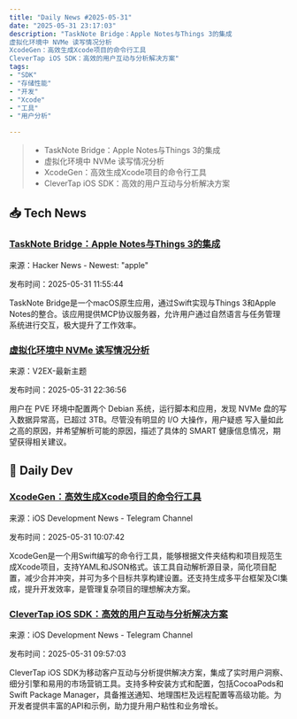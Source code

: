 ```yaml
---
title: "Daily News #2025-05-31"
date: "2025-05-31 23:17:03"
description: "TaskNote Bridge：Apple Notes与Things 3的集成
虚拟化环境中 NVMe 读写情况分析
XcodeGen：高效生成Xcode项目的命令行工具
CleverTap iOS SDK：高效的用户互动与分析解决方案"
tags: 
- "SDK"
- "存储性能"
- "开发"
- "Xcode"
- "工具"
- "用户分析"

---
```


> - TaskNote Bridge：Apple Notes与Things 3的集成
> - 虚拟化环境中 NVMe 读写情况分析
> - XcodeGen：高效生成Xcode项目的命令行工具
> - CleverTap iOS SDK：高效的用户互动与分析解决方案

## 📥 Tech News

### [TaskNote Bridge：Apple Notes与Things 3的集成](https://github.com/ragdollKB/taskNote-bridge-mcp)

来源：Hacker News - Newest: "apple"

发布时间：2025-05-31 11:55:44

TaskNote Bridge是一个macOS原生应用，通过Swift实现与Things 3和Apple Notes的整合。该应用提供MCP协议服务器，允许用户通过自然语言与任务管理系统进行交互，极大提升了工作效率。

### [虚拟化环境中 NVMe 读写情况分析](https://www.v2ex.com/t/1135655)

来源：V2EX-最新主题

发布时间：2025-05-31 22:36:56

用户在 PVE 环境中配置两个 Debian 系统，运行脚本和应用，发现 NVMe 盘的写入数据异常高，已超过 3TB。尽管没有明显的 I/O 大操作，用户疑惑 写入量如此之高的原因，并希望解析可能的原因，描述了具体的 SMART 健康信息情况，期望获得相关建议。

## 💾 Daily Dev

### [XcodeGen：高效生成Xcode项目的命令行工具](https://github.com/yonaskolb/XcodeGen)

来源：iOS Development News - Telegram Channel

发布时间：2025-05-31 10:07:42

XcodeGen是一个用Swift编写的命令行工具，能够根据文件夹结构和项目规范生成Xcode项目，支持YAML和JSON格式。该工具自动解析源目录，简化项目配置，减少合并冲突，并可为多个目标共享构建设置。还支持生成多平台框架及CI集成，提升开发效率，是管理复杂项目的理想解决方案。

### [CleverTap iOS SDK：高效的用户互动与分析解决方案](https://github.com/CleverTap/clevertap-ios-sdk)

来源：iOS Development News - Telegram Channel

发布时间：2025-05-31 09:57:03

CleverTap iOS SDK为移动客户互动与分析提供解决方案，集成了实时用户洞察、细分引擎和易用的市场营销工具。支持多种安装方式和配置，包括CocoaPods和Swift Package Manager，具备推送通知、地理围栏及远程配置等高级功能。为开发者提供丰富的API和示例，助力提升用户粘性和业务增长。
